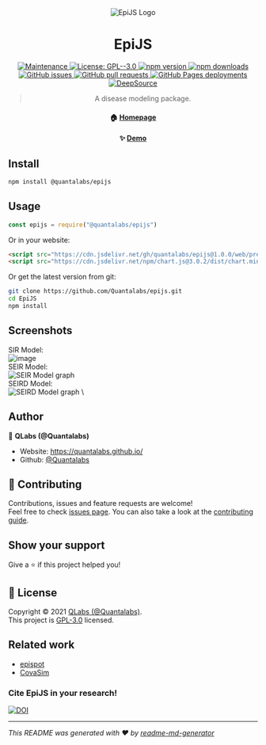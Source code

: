 <div align="center"><img src="https://dev-to-uploads.s3.amazonaws.com/uploads/articles/meve5c0a4lky6b6veif9.png" alt="EpiJS Logo"></div>
<h1 align="center">EpiJS</h1>
<p align="center">
  <a href="https://github.com/Quantalabs/epijs/graphs/commit-activity" target="_blank">
    <img alt="Maintenance" src="https://img.shields.io/badge/Maintained%3F-yes-green.svg" />
  </a>
  <a href="https://github.com/Quantalabs/epijs/blob/main/LICENSE" target="_blank">
    <img alt="License: GPL--3.0" src="https://img.shields.io/github/license/Quantalabs/EpiJS" />
  </a>
  <a href="https://npmjs.org/package/@quantalabs/epijs" target="_blank">
    <img alt="npm version" src="https://img.shields.io/npm/v/@quantalabs/epijs">
    <img alt="npm downloads" src="https://img.shields.io/npm/dt/@quantalabs/epijs?color=%232c5fde&label=npm%20downloads">
  </a>
  <a href="https://github.com/Quantalabs/epijs/issues/" target="_blank">
    <img alt="GitHub issues" src="https://img.shields.io/github/issues/quantalabs/epijs">
  </a>
  <a href="https://github.com/Quantalabs/EpiJS/pulls" target="_blank">
    <img alt="GitHub pull requests" src="https://img.shields.io/github/issues-pr/Quantalabs/epijs">
  </a>
  <a href="https://quantalabs.github.io/EpiJS/">
    <img alt="GitHub Pages deployments" src="https://img.shields.io/github/deployments/quantalabs/epijs/github-pages?label=GitHub%20Pages%20Deployment">
  </a>
  <a href="https://deepsource.io/gh/Quantalabs/EpiJS/?ref=repository-badge" target="_blank"><img alt="DeepSource" title="DeepSource" src="https://deepsource.io/gh/Quantalabs/EpiJS.svg/?label=active+issues"/></a>

  <blockquote align="center">
  <p>A disease modeling package.</p>
  </blockquote>
  <h4 id="-homepage-https-github-com-quantalabs-epijs-readme-" align="center">🏠 <a href="https://github.com/Quantalabs/epijs#readme">Homepage</a></h4>
  <h4 id="-demo-https-npm-runkit-com-epijs-" align="center">✨ <a href="https://quantalabs.github.io/EpiJS/tests/index.html">Demo</a></h4>
</p>

## Install

```sh
npm install @quantalabs/epijs
```

## Usage

```js
const epijs = require("@quantalabs/epijs")
```

Or in your website:
```html
<script src="https://cdn.jsdelivr.net/gh/quantalabs/epijs@1.0.0/web/pre.min.js"></script>
<script src="https://cdn.jsdelivr.net/npm/chart.js@3.0.2/dist/chart.min.js"> <!-- Chart.js is required. -->
```

Or get the latest version from git:

```sh
git clone https://github.com/Quantalabs/epijs.git 
cd EpiJS
npm install
```

## Screenshots

SIR Model: \
![image](https://user-images.githubusercontent.com/55121845/110269885-81c6ec80-7f79-11eb-98bd-9964db28d371.png) \
SEIR Model: \
![SEIR Model graph](https://user-images.githubusercontent.com/55121845/110269735-2e549e80-7f79-11eb-862e-d248533f0bc1.jpg) \
SEIRD Model: \
![SEIRD Model graph](https://user-images.githubusercontent.com/55121845/110269786-4b896d00-7f79-11eb-8844-6f0df85faa3f.png) \

## Author

👤 **QLabs (@Quantalabs)**

* Website: https://quantalabs.github.io/
* Github: [@Quantalabs](https://github.com/Quantalabs)

## 🤝 Contributing

Contributions, issues and feature requests are welcome!<br />Feel free to check [issues page](https://github.com/Quantalabs/epijs/issues). You can also take a look at the [contributing guide](https://github.com/Quantalabs/epijs/blob/master/CONTRIBUTING.md).

## Show your support

Give a ⭐️ if this project helped you!

## 📝 License

Copyright © 2021 [QLabs (@Quantalabs)](https://github.com/Quantalabs).<br />
This project is [GPL-3.0](https://github.com/Quantalabs/epijs/blob/master/LICENSE) licensed.

## Related work

- [epispot](https://github.com/epispot/epispot)
- [CovaSim](https://covasim.org)

### Cite EpiJS in your research!
[![DOI](https://zenodo.org/badge/344988297.svg)](https://zenodo.org/badge/latestdoi/344988297)


***
_This README was generated with ❤️ by [readme-md-generator](https://github.com/kefranabg/readme-md-generator)_
